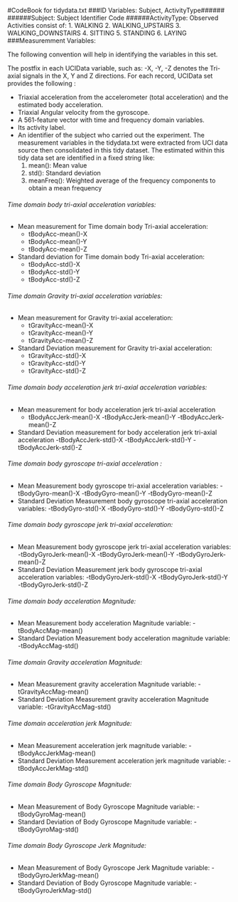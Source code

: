 #CodeBook for tidydata.txt
###ID Variables: Subject, ActivityType######
######Subject:  Subject Identifier Code
######ActivityType: Observed Activities consist of:
      1. WALKING
      2. WALKING_UPSTAIRS
      3. WALKING_DOWNSTAIRS
      4. SITTING
      5. STANDING
      6. LAYING
###Measuremment Variables:

The following convention will help in identifying the variables in this set.  

The postfix in each UCIData variable, such as: -X, -Y, -Z denotes the Tri-axial signals in the X, Y and Z directions.  For each record, UCIData set provides the following : 
- Triaxial acceleration from the accelerometer (total acceleration) and the estimated body acceleration.
- Triaxial Angular velocity from the gyroscope. 
- A 561-feature vector with time and frequency domain variables. 
- Its activity label. 
- An identifier of the subject who carried out the experiment.
The measurement variables in the tidydata.txt were extracted from UCI data source then consolidated in this tidy dataset. The estimated within this tidy data set  are identified in a fixed string like: 
	1. mean(): Mean value
    2. std(): Standard deviation
    3. meanFreq(): Weighted average of the frequency components to obtain a mean frequency 
 
 
###### Time domain body tri-axial acceleration variables:
 - Mean measurement for Time domain body Tri-axial acceleration:
	-  tBodyAcc-mean()-X
	-  tBodyAcc-mean()-Y
	-  tBodyAcc-mean()-Z
 -  Standard deviation for Time domain body Tri-axial acceleration:
	-  tBodyAcc-std()-X
	-  tBodyAcc-std()-Y
	-  tBodyAcc-std()-Z
###### Time domain Gravity tri-axial acceleration variables:
 - Mean measurement for Gravity tri-axial acceleration:
	- tGravityAcc-mean()-X
	- tGravityAcc-mean()-Y
	- tGravityAcc-mean()-Z
 - Standard Deviation measurement for Gravity tri-axial acceleration:
    - tGravityAcc-std()-X
	- tGravityAcc-std()-Y
	- tGravityAcc-std()-Z
######  Time domain body acceleration jerk tri-axial acceleration variables:
 - Mean measurement for body acceleration jerk tri-axial acceleration
    - tBodyAccJerk-mean()-X
	-tBodyAccJerk-mean()-Y
    -tBodyAccJerk-mean()-Z
 - Standard Deviation measurement for body acceleration jerk tri-axial acceleration
	-tBodyAccJerk-std()-X
    -tBodyAccJerk-std()-Y
    -tBodyAccJerk-std()-Z
######  Time domain body gyroscope tri-axial acceleration :
 - Mean Measurement body gyroscope tri-axial acceleration variables:
    -tBodyGyro-mean()-X
    -tBodyGyro-mean()-Y
    -tBodyGyro-mean()-Z
 - Standard Deviation Measurement body gyroscope tri-axial acceleration variables:
    -tBodyGyro-std()-X
    -tBodyGyro-std()-Y
    -tBodyGyro-std()-Z      
######  Time domain body gyroscope jerk tri-axial acceleration:
 - Mean Measurement body gyroscope jerk tri-axial acceleration variables:
	-tBodyGyroJerk-mean()-X
    -tBodyGyroJerk-mean()-Y
    -tBodyGyroJerk-mean()-Z
 - Standard Deviation Measurement jerk body gyroscope tri-axial acceleration variables:
     -tBodyGyroJerk-std()-X
     -tBodyGyroJerk-std()-Y
     -tBodyGyroJerk-std()-Z
######  Time domain body acceleration Magnitude: 
 - Mean Measurement body acceleration Magnitude variable:
	 -tBodyAccMag-mean()
 - Standard Deviation Measurement body acceleration magnitude variable:
     -tBodyAccMag-std()
######  Time domain Gravity acceleration Magnitude: 
 - Mean Measurement gravity acceleration Magnitude variable:
	 -tGravityAccMag-mean()
 - Standard Deviation Measurement gravity acceleration Magnitude variable:
	 -tGravityAccMag-std()
######  Time domain acceleration jerk Magnitude: 
 - Mean Measurement acceleration jerk magnitude variable:
       -tBodyAccJerkMag-mean()
 - Standard Deviation Measurement acceleration jerk magnitude variable:
       -tBodyAccJerkMag-std()
######  Time domain Body Gyroscope  Magnitude: 
 - Mean Measurement of Body Gyroscope  Magnitude variable:
  	   -tBodyGyroMag-mean()
 - Standard Deviation of Body Gyroscope  Magnitude variable:
       -tBodyGyroMag-std()
######  Time domain Body Gyroscope Jerk  Magnitude: 
 - Mean Measurement of Body Gyroscope Jerk Magnitude variable:
       -tBodyGyroJerkMag-mean()
 - Standard Deviation of Body Gyroscope  Magnitude variable:
       -tBodyGyroJerkMag-std()
